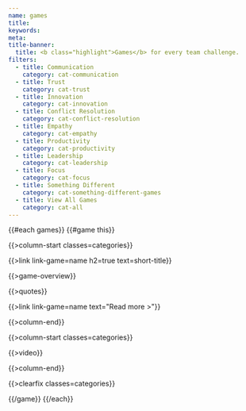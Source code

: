 ```yaml
---
name: games
title:
keywords:
meta:
title-banner:
  title: <b class="highlight">Games</b> for every team challenge.
filters:
  - title: Communication
    category: cat-communication
  - title: Trust
    category: cat-trust
  - title: Innovation
    category: cat-innovation
  - title: Conflict Resolution
    category: cat-conflict-resolution
  - title: Empathy
    category: cat-empathy
  - title: Productivity
    category: cat-productivity
  - title: Leadership
    category: cat-leadership
  - title: Focus
    category: cat-focus
  - title: Something Different
    category: cat-something-different-games 
  - title: View All Games
    category: cat-all
---
```

{{#each games}}
{{#game this}}

{{>column-start classes=categories}}

  {{>link link-game=name h2=true text=short-title}}
  
  {{>game-overview}}

  {{>quotes}}

  {{>link link-game=name text="Read more >"}}

{{>column-end}}

{{>column-start classes=categories}}

  {{>video}}

{{>column-end}}

{{>clearfix classes=categories}}

{{/game}}
{{/each}}